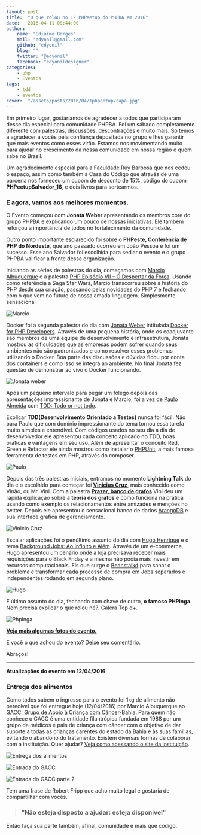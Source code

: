 ```yaml
---
layout: post
title:  "O que rolou no 1º PHPeetup do PHPBA em 2016"
date:   2016-04-11 08:44:00
author: 
    name: "Ediaimo Borges"
    mail: "edyonil@gmail.com"
    github: "edyonil"
    blog: ""
    twitter: "@edyonil"
    facebook: "edyonildesigner"
categories: 
    - php
    - Eventos
tags: 
    - tdd
    - eventos
cover:  "/assets/posts/2016/04/1phpeetup/capa.jpg"
---
```


Em primeiro lugar, gostaríamos de agradecer a todos que participaram desse dia especial para comunidade PHPBA. Foi um sábado completamente diferente com palestras, discussões, descontrações e muito mais. Só temos a agradecer a vocês pela confiança depositada no grupo e lhes garantir que mais eventos como esses virão. Estamos nos movimentando muito para ajudar no crescimento da nossa comunidade em nossa região e quem sabe no Brasil.

Um agradecimento especial para a Faculdade Ruy Barbosa que nos cedeu o espaço, assim como também a Casa do Código que através de uma parceria nos forneceu um cupom de desconto de 15%, código do cupom **PHPeetupSalvador_16**, e dois livros para sortearmos.

### E agora, vamos aos melhores momentos.

O Evento começou com **Jonata Weber** apresentando os membros core do grupo PHPBA e explicando um pouco de nossas iniciativas. Ele também reforçou a importância de todos no fortalecimento da comunidade.

Outro ponto importante esclarecido foi sobre o **PHPeste, Conferência de PHP do Nordeste,** que ano passado ocorreu em João Pessoa e foi um sucesso. Esse ano Salvador foi escolhida para sediar o evento e o grupo PHPBA vai ficar a frente dessa organização.

Iniciando as séries de palestras do dia, começamos com [Marcio Albuquerque](https://github.com/mlalbuquerque) e a palestra [PHP Episódio VII – O Despertar da Força](http://culturabeta.com.br/presentations/php-episode-VII/). Usando como referência a Saga Star Wars, Marcio transcorreu sobre a história do PHP desde sua criação, passando pelas novidades do PHP 7 e fechando com o que vem no futuro de nossa amada linguagem. Simplesmente sensacional

![Marcio](/assets/posts/2016/04/1phpeetup/marcio.jpg)

Docker foi a segunda palestra do dia com [Jonata Weber](https://github.com/jonataa) intitulada [Docker for PHP Developers](https://speakerdeck.com/jonataa/docker-for-php-developers). Através de uma pequena história, onde os coadjuvante são membros de uma equipe de desenvolvimento e infraestrutura, Jonata mostrou as dificuldades que as empresas podem sofrer quando seus ambientes não são padronizados e como resolver esses problemas utilizando o Docker. Boa parte das discussões e dúvidas ficou por conta dos containers e como isso se integra ao ambiente. No final Jonata fez questão de demonstrar ao vivo o Docker funcionando.

![Jonata weber](/assets/posts/2016/04/1phpeetup/jonata.jpg)

Após um pequeno intervalo para pegar um fôlego depois das apresentações impressionante de Jonata e Marcio, foi a vez de [Paulo Almeida](https://github.com/paulodealmeida) com [TDD: Todo or not todo](https://speakerdeck.com/paulodealmeida/tdd-todo-or-not-todo). 

Explicar **TDD(Desenvolvimento Orientado a Testes)** nunca foi fácil. Não para Paulo que com domínio impressionante do tema tornou essa tarefa muito simples e entendível. Com códigos usados no seu dia a dia de desenvolvedor ele apresentou cada conceito aplicado no TDD, boas práticas e vantagens em seu uso. Além de apresentar o conceito Red, Green e Refactor ele ainda mostrou como instalar o [PHPUnit](https://phpunit.de/), a mais famosa ferramenta de testes em PHP, através do composer.

![Paulo](/assets/posts/2016/04/1phpeetup/paulo.jpg) 

Depois das três palestras iniciais, entramos no momento **Lightning Talk** do dia e o escolhido para começar foi **[Vinicius Cruz](https://github.com/vinaocruz)**, mais conhecido como Vinão, ou Mr. Vini. Com a palestra **[Prazer, banco de grafos](https://speakerdeck.com/vinaocruz/prazer-banco-de-grafo)** Vini deu um rápida explicação sobre a **teoria dos grafos** e como funciona na prática usando como exemplo os relacionamentos entre amizades e menções no twitter. Depois ele apresentou o sensacional banco de dados [ArangoDB](https://www.arangodb.com/) e sua interface gráfica de gerenciamento.

![Vinicio Cruz](/assets/posts/2016/04/1phpeetup/vini.jpg)

Escalar aplicações foi o penúltimo assunto do dia com [Hugo Henrique](https://github.com/hugohenrique) e o tema [Background Jobs: Ao Infinito e Além](https://speakerdeck.com/hugohenrique/background-jobs-ao-infinito-e-alem). Através de um e-commerce, Hugo apresentou um cenário onde a loja precisava receber mais requisições para o Black Friday e a mesma não podia mais investir em recursos computacionais. Eis que surge o [Beanstalkd](https://github.com/kr/beanstalkd) para sanar o problema e transformar cada processo de compra em Jobs separados e independentes rodando em segunda plano.

![Hugo](/assets/posts/2016/04/1phpeetup/hugo.jpg)

E último assunto do dia, fechando com chave de outro, **o famoso PHPinga**. Nem precisa explicar o que rolou né?. Galera Top d+.

![Phpinga](/assets/posts/2016/04/1phpeetup/phpinga.jpg)

**[Veja mais algumas fotos do evento.](https://www.facebook.com/permalink.php?story_fbid=1767827366770273&id=1452159261670420)**

E você o que achou do evento? Deixe seu comentário.

Abraços!

---

**Atualizações do evento em 12/04/2016**

### Entrega dos alimentos

Como todos sabem o ingresso para o evento foi 1kg de alimento não perecível que foi entregue hoje (12/04/2016) por Marcio Albuquerque ao [GACC, Grupo de Apoio à Criança com Câncer-Bahia](http://gaccbahia.org.br/). Para quem não conhece o GACC é uma entidade filantrópica fundada em 1988 por um grupo de médicos e pais de criança com câncer com o objetivo de dar suporte a todas as crianças carentes do estado da Bahia e às suas famílias, evitando o abandono do tratamento. Existem diversas formas de colaborar com a instituição. Quer ajudar? [Veja como acessando o site da instituição](http://gaccbahia.org.br/como-colaborar).

![Entrega dos alimentos](/assets/posts/2016/04/1phpeetup/foto1.jpg)

![Entrada do GACC](/assets/posts/2016/04/1phpeetup/foto2.jpg)

![Entrada do GACC parte 2](/assets/posts/2016/04/1phpeetup/foto3.jpg)

Tem uma frase de Robert Fripp que acho muito legal e gostaria de compartilhar com vocês.

> ### “Não esteja disposto a ajudar: esteja disponível"

Então faça sua parte também, afinal, comunidade é mais que código.
